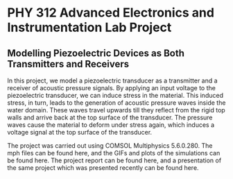 # PHY 312 Advanced Electronics and Instrumentation Lab Project
## Modelling Piezoelectric Devices as Both Transmitters and Receivers

In this project, we model a piezoelectric transducer as a transmitter and a receiver of acoustic pressure signals. By applying an input voltage to the piezoelectric transducer, we can induce stress in the material. This induced stress, in turn, leads to the generation of acoustic pressure waves inside the water domain. These waves travel upwards till they reflect from the rigid top walls and arrive back at the top surface of the transducer. The pressure waves cause the material to deform under stress again, which induces a voltage signal at the top surface of the transducer.

The project was carried out using COMSOL Multiphysics 5.6.0.280. The mph files can be found here, and the GIFs and plots of the simulations can be found here. The project report can be found here, and a presentation of the same project which was presented recently can be found here.
